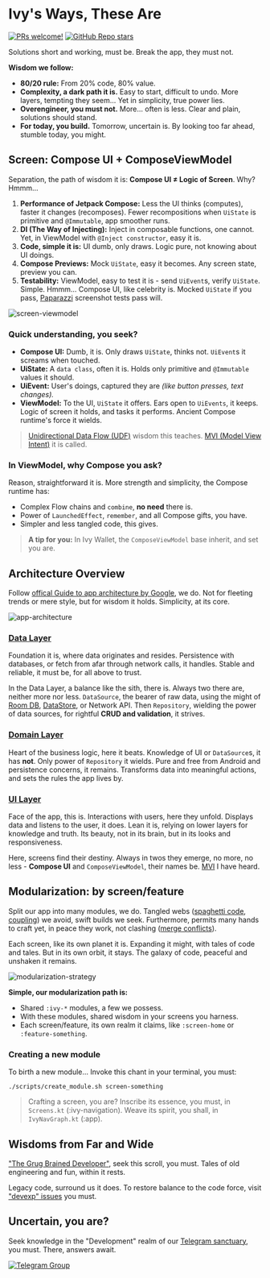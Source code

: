 # Ivy's Ways, These Are

[![PRs welcome!](https://img.shields.io/badge/PRs-welcome-brightgreen.svg)](https://github.com/Ivy-Apps/ivy-wallet/blob/main/CONTRIBUTING.md)
[![GitHub Repo stars](https://img.shields.io/github/stars/Ivy-Apps/ivy-wallet?style=social)](https://github.com/Ivy-Apps/ivy-wallet/stargazers)

Solutions short and working, must be. Break the app, they must not.

**Wisdom we follow:**

- **80/20 rule:** From 20% code, 80% value.
- **Complexity, a dark path it is.** Easy to start, difficult to undo. More layers, tempting they seem... Yet in simplicity, true power lies.
- **Overengineer, you must not.** More... often is less. Clear and plain, solutions should stand.
- **For today, you build.** Tomorrow, uncertain is. By looking too far ahead, stumble today, you might.

## Screen: Compose UI + ComposeViewModel

Separation, the path of wisdom it is: **Compose UI ≠ Logic of Screen**. Why? Hmmm...

1. **Performance of Jetpack Compose:** Less the UI thinks (computes), faster it changes (recomposes). Fewer recompositions when `UiState` is primitive and `@Immutable`, app smoother runs.
2. **DI (The Way of Injecting):** Inject in composable functions, one cannot. Yet, in ViewModel with `@Inject constructor`, easy it is.
3. **Code, simple it is:** UI dumb, only draws. Logic pure, not knowing about UI doings.
4. **Compose Previews:** Mock `UiState`, easy it becomes. Any screen state, preview you can.
5. **Testability:** ViewModel, easy to test it is - send `UiEvent`s, verify `UiState`. Simple. Hmmm... Compose UI, like celebrity is. Mocked `UiState` if you pass, [Paparazzi](https://github.com/cashapp/paparazzi) screenshot tests pass will.

![screen-viewmodel](../assets/screen-vm.svg)

### Quick understanding, you seek?

- **Compose UI:** Dumb, it is. Only draws `UiState`, thinks not. `UiEvent`s it screams when touched.
- **UiState:** A `data class`, often it is. Holds only primitive and `@Immutable` values it should.
- **UiEvent:** User's doings, captured they are _(like button presses, text changes)._
- **ViewModel:** To the UI, `UiState` it offers. Ears open to `UiEvents`, it keeps. Logic of screen it holds, and tasks it performs. Ancient Compose runtime's force it wields.

> [Unidirectional Data Flow (UDF)](https://developer.android.com/jetpack/compose/architecture#udf) wisdom this teaches. [MVI (Model View Intent)](https://staltz.com/unidirectional-user-interface-architectures.html) it is called.

### In ViewModel, why Compose you ask?

Reason, straightforward it is. More strength and simplicity, the Compose runtime has:

- Complex Flow chains and  `combine`, **no need** there is.
- Power of `LaunchedEffect`, `remember`, and all Compose gifts, you have.
- Simpler and less tangled code, this gives.

> **A tip for you:** In Ivy Wallet, the `ComposeViewModel` base inherit, and set you are.

## Architecture Overview

Follow [offical Guide to app architecture by Google](https://developer.android.com/topic/architecture), we do. Not for fleeting trends or mere style, but for wisdom it holds. Simplicity, at its core.

![app-architecture](../assets/app-layers.svg)

### [Data Layer](https://developer.android.com/topic/architecture/data-layer)

Foundation it is, where data originates and resides. Persistence with databases, or fetch from afar through network calls, it handles. Stable and reliable, it must be, for all above to trust. 

In the Data Layer, a balance like the sith, there is. Always two there are, neither more nor less. `DataSource`, the bearer of raw data, using the might of [Room DB](https://developer.android.com/training/data-storage/room), [DataStore](https://developer.android.com/topic/libraries/architecture/datastore), or Network API. Then `Repository`, wielding the power of data sources, for rightful **CRUD and validation**, it strives.

### [Domain Layer](https://developer.android.com/topic/architecture/domain-layer)

Heart of the business logic, here it beats. Knowledge of UI or `DataSource`s, it has **not**. Only power of `Repository` it wields. Pure and free from Android and persistence concerns, it remains. Transforms data into meaningful actions, and sets the rules the app lives by. 

### [UI Layer](https://developer.android.com/topic/architecture/ui-layer)

Face of the app, this is. Interactions with users, here they unfold. Displays data and listens to the user, it does. Lean it is, relying on lower layers for knowledge and truth. Its beauty, not in its brain, but in its looks and responsiveness. 

Here, screens find their destiny. Always in twos they emerge, no more, no less - **Compose UI** and `ComposeViewModel`, their names be. [MVI](https://staltz.com/unidirectional-user-interface-architectures.html) I have heard.

## Modularization: by screen/feature

Split our app into many modules, we do. Tangled webs ([spaghetti code](https://en.wikipedia.org/wiki/Spaghetti_code), [coupling](https://en.wikipedia.org/wiki/Coupling_(computer_programming))) we avoid, swift builds we seek. Furthermore, permits many hands to craft yet, in peace they work, not clashing ([merge conflicts](https://docs.github.com/en/pull-requests/collaborating-with-pull-requests/addressing-merge-conflicts/about-merge-conflicts)).

Each screen, like its own planet it is. Expanding it might, with tales of code and tales. But in its own orbit, it stays. The galaxy of code, peaceful and unshaken it remains.

![modularization-strategy](../assets/modularization.svg)

**Simple, our modularization path is:**

- Shared `:ivy-*` modules, a few we possess.
- With these modules, shared wisdom in your screens you harness.
- Each screen/feature, its own realm it claims, like `:screen-home` or `:feature-something`.

### Creating a new module

To birth a new module... Invoke this chant in your terminal, you must:
```
./scripts/create_module.sh screen-something
```

> Crafting a screen, you are? Inscribe its essence, you must, in `Screens.kt` (:ivy-navigation). Weave its spirit, you shall, in `IvyNavGraph.kt` (:app).

## Wisdoms from Far and Wide

["The Grug Brained Developer"](https://grugbrain.dev/), seek this scroll, you must. Tales of old engineering and fun, within it rests.

Legacy code, surround us it does. To restore balance to the code force, visit ["devexp" issues](https://github.com/Ivy-Apps/ivy-wallet/labels/devexp) you must.

## Uncertain, you are?

Seek knowledge in the "Development" realm of our [Telegram sanctuary](https://t.me/+ETavgioAvWg4NThk), you must. There, answers await.

[![Telegram Group](https://img.shields.io/badge/Telegram-2CA5E0?style=for-the-badge&logo=telegram&logoColor=white)](https://t.me/+ETavgioAvWg4NThk)